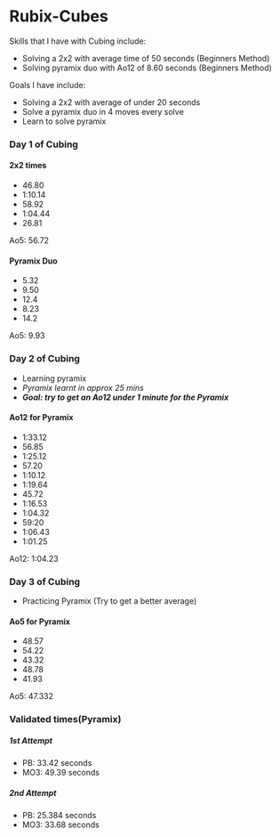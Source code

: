 # Rubix-Cubes
Skills that I have with Cubing include:
- Solving a 2x2 with average time of 50 seconds (Beginners Method)
- Solving pyramix duo with Ao12 of 8.60 seconds (Beginners Method)
  
 Goals I have include:
 - Solving a 2x2 with average of under 20 seconds
 - Solve a pyramix duo in 4 moves every solve
 - Learn to solve pyramix
 
 ### Day 1 of Cubing
 #### 2x2 times
 - 46.80
 - 1:10.14
 - 58.92
 - 1:04.44
 - 26.81
  <enter>
  Ao5: 56.72

 #### Pyramix Duo
 - 5.32
 - 9.50
 - 12.4
 - 8.23
 - 14.2
  <enter>
 Ao5: 9.93
  <enter>
    
 ### Day 2 of Cubing
 - Learning pyramix 
 - *Pyramix learnt in approx 25 mins*
 - ***Goal: try to get an Ao12 under 1 minute for the Pyramix***
    
 #### Ao12 for Pyramix
 - 1:33.12
 - 56.85
 - 1:25.12
 - 57.20
 - 1:10.12
 - 1:19.64
 - 45.72
 - 1:16.53
 - 1:04.32
 - 59:20 
 - 1:06.43
 - 1:01.25
 <enter>
 Ao12: 1:04.23
  
  ### Day 3 of Cubing 
  - Practicing Pyramix (Try to get a better average)
  
   #### Ao5 for Pyramix
   - 48.57
   - 54.22
   - 43.32
   - 48.78
   - 41.93
   <enter>
  Ao5: 47.332
  
  
  ### Validated times(Pyramix)
  
  ##### 1st Attempt
  - PB: 33.42 seconds
  - MO3: 49.39 seconds
  
 ##### 2nd Attempt
 - PB: 25.384 seconds
 - MO3: 33.68 seconds
 
  
 
 
 
 
